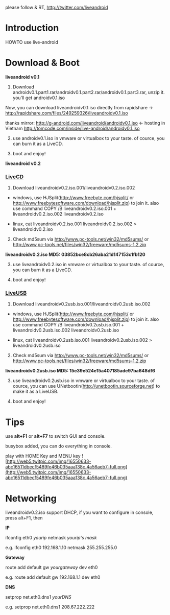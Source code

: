 please follow & RT, http://twitter.com/liveandroid


# Introduction #

HOWTO use live-android


# Download & Boot #

**liveandroid v0.1**

1. Download androidv0.1.part1.rar/androidv0.1.part2.rar/androidv0.1.part3.rar, unzip it. you'll get androidv0.1.iso

Now, you can download liveandroidv0.1.iso directly from rapidshare -> http://rapidshare.com/files/249259326/liveandroidv0.1.iso

thanks mirror:
http://g-android.com/liveandroid/androidv0.1.iso <- hosting in Vietnam
http://tomcode.com/inside/live-android/androidv0.1.iso

2. use androidv0.1.iso in vmware or virtualbox to your taste. of cource, you can burn it as a LiveCD.

3. boot and enjoy!


**liveandroid v0.2**

### [LiveCD ](.md) ###

1. Download liveandroidv0.2.iso.001/liveandroidv0.2.iso.002

  * windows, use HJSplit(http://www.freebyte.com/hjsplit/ or http://www.freebytesoftware.com/download/hjsplit.zip) to join it. also use command COPY /B liveandroidv0.2.iso.001 + liveandroidv0.2.iso.002 liveandroidv0.2.iso

  * linux, cat liveandroidv0.2.iso.001 liveandroidv0.2.iso.002 > liveandroidv0.2.iso

2. Check md5sum via http://www.pc-tools.net/win32/md5sums/ or http://www.pc-tools.net/files/win32/freeware/md5sums-1.2.zip

**liveandroidv0.2.iso MD5: 03852bce8cb26aba21d147153c1fb120**

3. use liveandroidv0.2.iso in vmware or virtualbox to your taste. of cource, you can burn it as a LiveCD.

4. boot and enjoy!

### [LiveUSB ](.md) ###

1. Download liveandroidv0.2usb.iso.001/liveandroidv0.2usb.iso.002

  * windows, use HJSplit(http://www.freebyte.com/hjsplit/ or http://www.freebytesoftware.com/download/hjsplit.zip) to join it. also use command COPY /B liveandroidv0.2usb.iso.001 + liveandroidv0.2usb.iso.002 liveandroidv0.2usb.iso

  * linux, cat liveandroidv0.2usb.iso.001 liveandroidv0.2usb.iso.002 > liveandroidv0.2usb.iso

2. Check md5sum via http://www.pc-tools.net/win32/md5sums/ or http://www.pc-tools.net/files/win32/freeware/md5sums-1.2.zip

**liveandroidv0.2usb.iso MD5: 15e39e524e15a407185ade97ba648df6**

3. use liveandroidv0.2usb.iso in vmware or virtualbox to your taste. of cource, you can use UNetbootin(http://unetbootin.sourceforge.net) to make it as a LiveUSB.

4. boot and enjoy!


# Tips #

use **alt+F1** or **alt+F7** to switch GUI and console.

busybox added, you can do everything in console.

play with HOME Key and MENU key
![http://web5.twitpic.com/img/16550633-abc16511dbecf5489fe46b035aaa138c.4a56aeb7-full.png](http://web5.twitpic.com/img/16550633-abc16511dbecf5489fe46b035aaa138c.4a56aeb7-full.png)


# Networking #

liveandroidv0.2.iso support DHCP, if you want to configure in console, press alt+F1, then

**IP**

ifconfig eth0 _yourip_ netmask _yourip's mask_

e.g. ifconfig eth0 192.168.1.10 netmask 255.255.255.0

**Gateway**

route add default gw _yourgateway_ dev eth0

e.g. route add default gw 192.168.1.1 dev eth0


**DNS**

setprop net.eth0.dns1 _yourDNS_

e.g. setprop net.eth0.dns1 208.67.222.222